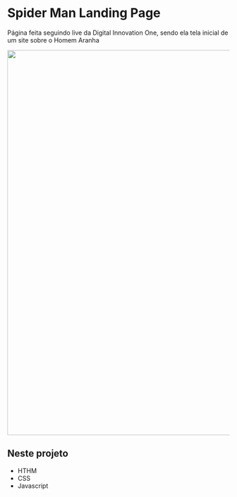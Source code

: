 # Spider Man Landing Page

Página feita seguindo live da Digital Innovation One, sendo ela tela inicial de um site sobre o Homem Aranha 



<p align="center">
<img width="870" src="assets\to_readme\spider.gif">
</p>

## Neste projeto

* HTHM
* CSS
* Javascript
